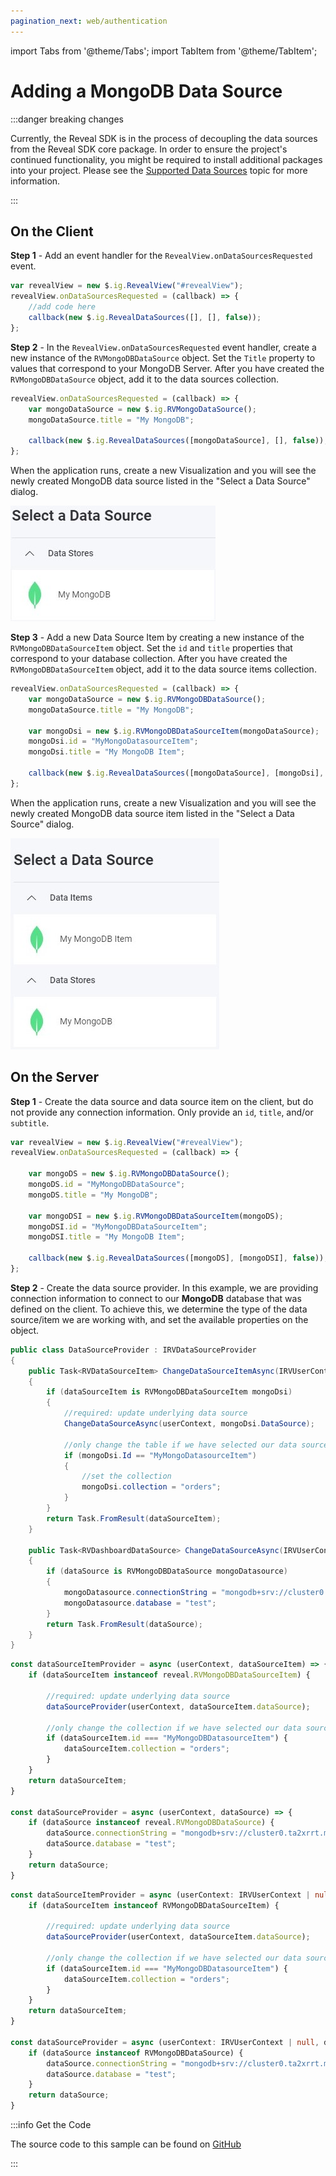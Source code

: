 ```yaml
---
pagination_next: web/authentication
---
```


import Tabs from '@theme/Tabs';
import TabItem from '@theme/TabItem';

# Adding a MongoDB Data Source

:::danger breaking changes

Currently, the Reveal SDK is in the process of decoupling the data sources from the Reveal SDK core package. In order to ensure the project's continued functionality, you might be required to install additional packages into your project. Please see the [Supported Data Sources](web/datasources.md#supported-data-sources) topic for more information.

:::

## On the Client

**Step 1** - Add an event handler for the `RevealView.onDataSourcesRequested` event.

```js
var revealView = new $.ig.RevealView("#revealView");
revealView.onDataSourcesRequested = (callback) => {
    //add code here
    callback(new $.ig.RevealDataSources([], [], false));
};
```

**Step 2** - In the `RevealView.onDataSourcesRequested` event handler, create a new instance of the `RVMongoDBDataSource` object. Set the `Title` property to values that correspond to your MongoDB Server. After you have created the `RVMongoDBDataSource` object, add it to the data sources collection.

```js
revealView.onDataSourcesRequested = (callback) => {
    var mongoDataSource = new $.ig.RVMongoDataSource();
    mongoDataSource.title = "My MongoDB";

    callback(new $.ig.RevealDataSources([mongoDataSource], [], false));
};
```

When the application runs, create a new Visualization and you will see the newly created MongoDB data source listed in the "Select a Data Source" dialog.

![](images/mongodb-data-source.jpg)

**Step 3** - Add a new Data Source Item by creating a new instance of the `RVMongoDBDataSourceItem` object. Set the `id` and `title` properties that correspond to your database collection. After you have created the `RVMongoDBDataSourceItem` object, add it to the data source items collection.

```js
revealView.onDataSourcesRequested = (callback) => {
    var mongoDataSource = new $.ig.RVMongoDBDataSource();
    mongoDataSource.title = "My MongoDB";

    var mongoDsi = new $.ig.RVMongoDBDataSourceItem(mongoDataSource);
    mongoDsi.id = "MyMongoDatasourceItem";
    mongoDsi.title = "My MongoDB Item";  

    callback(new $.ig.RevealDataSources([mongoDataSource], [mongoDsi], false));
};
```

When the application runs, create a new Visualization and you will see the newly created MongoDB data source item listed in the "Select a Data Source" dialog.

![](images/mongodb-data-source-item.jpg)

## On the Server

**Step 1** - Create the data source and data source item on the client, but do not provide any connection information. Only provide an `id`, `title`, and/or `subtitle`.

```js
var revealView = new $.ig.RevealView("#revealView");
revealView.onDataSourcesRequested = (callback) => {
    
    var mongoDS = new $.ig.RVMongoDBDataSource();
    mongoDS.id = "MyMongoDBDataSource";
    mongoDS.title = "My MongoDB";

    var mongoDSI = new $.ig.RVMongoDBDataSourceItem(mongoDS);
    mongoDSI.id = "MyMongoDBDataSourceItem";
    mongoDSI.title = "My MongoDB Item";

    callback(new $.ig.RevealDataSources([mongoDS], [mongoDSI], false));
};
```

**Step 2** - Create the data source provider. In this example, we are providing connection information to connect to our **MongoDB** database that was defined on the client. To achieve this, we determine the type of the data source/item we are working with, and set the available properties on the object.

<Tabs groupId="code" queryString>
  <TabItem value="aspnet" label="ASP.NET" default>

```cs
public class DataSourceProvider : IRVDataSourceProvider
{
    public Task<RVDataSourceItem> ChangeDataSourceItemAsync(IRVUserContext userContext, string dashboardId, RVDataSourceItem dataSourceItem)
    {
        if (dataSourceItem is RVMongoDBDataSourceItem mongoDsi)
        {
            //required: update underlying data source
            ChangeDataSourceAsync(userContext, mongoDsi.DataSource);

            //only change the table if we have selected our data source item
            if (mongoDsi.Id == "MyMongoDatasourceItem")
            {
                //set the collection
                mongoDsi.collection = "orders";
            }
        }
        return Task.FromResult(dataSourceItem);
    }

    public Task<RVDashboardDataSource> ChangeDataSourceAsync(IRVUserContext userContext, RVDashboardDataSource dataSource)
    {
        if (dataSource is RVMongoDBDataSource mongoDatasource)
        {
            mongoDatasource.connectionString = "mongodb+srv://cluster0.ta2xrrt.mongodb.net/";
            mongoDatasource.database = "test";
        }
        return Task.FromResult(dataSource);
    }
}
```

  </TabItem>

<TabItem value="node" label="Node.js">    

```js
const dataSourceItemProvider = async (userContext, dataSourceItem) => {
	if (dataSourceItem instanceof reveal.RVMongoDBDataSourceItem) {

		//required: update underlying data source
		dataSourceProvider(userContext, dataSourceItem.dataSource);

		//only change the collection if we have selected our data source item
		if (dataSourceItem.id === "MyMongoDBDatasourceItem") {
			dataSourceItem.collection = "orders";
		}		
	}
	return dataSourceItem;
}

const dataSourceProvider = async (userContext, dataSource) => {
	if (dataSource instanceof reveal.RVMongoDBDataSource) {
		dataSource.connectionString = "mongodb+srv://cluster0.ta2xrrt.mongodb.net/";
		dataSource.database = "test";
	}
	return dataSource;
}
```

  </TabItem>

  <TabItem value="node-ts" label="Node.js - TS">    

```ts
const dataSourceItemProvider = async (userContext: IRVUserContext | null, dataSourceItem: RVDataSourceItem) => {
	if (dataSourceItem instanceof RVMongoDBDataSourceItem) {

		//required: update underlying data source
		dataSourceProvider(userContext, dataSourceItem.dataSource);

		//only change the collection if we have selected our data source item
		if (dataSourceItem.id === "MyMongoDBDatasourceItem") {
			dataSourceItem.collection = "orders";
		}		
	}
	return dataSourceItem;
}

const dataSourceProvider = async (userContext: IRVUserContext | null, dataSource: RVDashboardDataSource) => {
	if (dataSource instanceof RVMongoDBDataSource) {
		dataSource.connectionString = "mongodb+srv://cluster0.ta2xrrt.mongodb.net/";
		dataSource.database = "test";
	}
	return dataSource;
}
```

  </TabItem>

</Tabs>

:::info Get the Code

The source code to this sample can be found on [GitHub](https://github.com/RevealBi/sdk-samples-javascript/tree/main/DataSources/MongoDB)

:::
